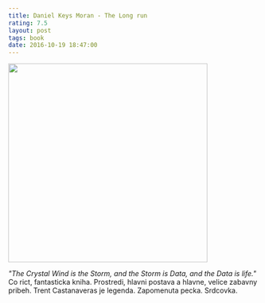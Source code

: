 ```yaml
---
title: Daniel Keys Moran - The Long run
rating: 7.5
layout: post
tags: book
date: 2016-10-19 18:47:00
---
```

<img width="400" src="http://s3-us-west-2.amazonaws.com/jamesdavisnicoll/Images/jim_burns_the_long_run.jpg" />
<p>
<i>"The Crystal Wind is the Storm, and the Storm is Data, and the Data is life."</i><br/>
Co rict, fantasticka kniha. Prostredi, hlavni postava a hlavne, velice zabavny pribeh. Trent Castanaveras je legenda. Zapomenuta pecka. Srdcovka.
</p>
